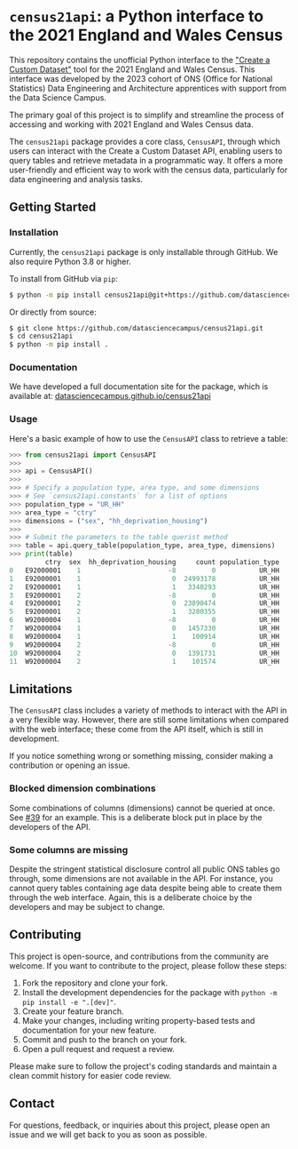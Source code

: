 # `census21api`: a Python interface to the 2021 England and Wales Census

This repository contains the unofficial Python interface to the
["Create a Custom Dataset"](https://www.ons.gov.uk/datasets/create) tool for
the 2021 England and Wales Census. This interface was developed by the 2023
cohort of ONS (Office for National Statistics) Data Engineering and
Architecture apprentices with support from the Data Science Campus.

The primary goal of this project is to simplify and streamline the process of
accessing and working with 2021 England and Wales Census data.

The `census21api` package provides a core class, `CensusAPI`, through which
users can interact with the Create a Custom Dataset API, enabling users to
query tables and retrieve metadata in a programmatic way. It offers a more
user-friendly and efficient way to work with the census data, particularly for
data engineering and analysis tasks.

## Getting Started

### Installation

Currently, the `census21api` package is only installable through GitHub. We
also require Python 3.8 or higher.

To install from GitHub via `pip`:

```bash
$ python -m pip install census21api@git+https://github.com/datasciencecampus/census21api
```

Or directly from source:

```bash
$ git clone https://github.com/datasciencecampus/census21api.git
$ cd census21api
$ python -m pip install .
```

### Documentation

We have developed a full documentation site for the package, which is available
at: [datasciencecampus.github.io/census21api](https://datasciencecampus.github.io/census21api)

### Usage

Here's a basic example of how to use the `CensusAPI` class to retrieve a table:

```python
>>> from census21api import CensusAPI
>>> 
>>> api = CensusAPI()
>>> 
>>> # Specify a population type, area type, and some dimensions
>>> # See `census21api.constants` for a list of options
>>> population_type = "UR_HH"
>>> area_type = "ctry"
>>> dimensions = ("sex", "hh_deprivation_housing")
>>> 
>>> # Submit the parameters to the table querist method
>>> table = api.query_table(population_type, area_type, dimensions)
>>> print(table)
         ctry  sex  hh_deprivation_housing     count population_type
0   E92000001    1                      -8         0           UR_HH
1   E92000001    1                       0  24993178           UR_HH
2   E92000001    1                       1   3340293           UR_HH
3   E92000001    2                      -8         0           UR_HH
4   E92000001    2                       0  23890474           UR_HH
5   E92000001    2                       1   3280355           UR_HH
6   W92000004    1                      -8         0           UR_HH
7   W92000004    1                       0   1457330           UR_HH
8   W92000004    1                       1    100914           UR_HH
9   W92000004    2                      -8         0           UR_HH
10  W92000004    2                       0   1391731           UR_HH
11  W92000004    2                       1    101574           UR_HH

```

## Limitations

The `CensusAPI` class includes a variety of methods to interact with the API in
a very flexible way. However, there are still some limitations when compared
with the web interface; these come from the API itself, which is still in
development.

If you notice something wrong or something missing, consider making a
contribution or opening an issue.

### Blocked dimension combinations

Some combinations of columns (dimensions) cannot be queried at once. See
[#39](https://github.com/datasciencecampus/issues/39) for an example. This is a
deliberate block put in place by the developers of the API.

### Some columns are missing

Despite the stringent statistical disclosure control all public ONS tables go
through, some dimensions are not available in the API. For instance, you cannot
query tables containing age data despite being able to create them through the
web interface. Again, this is a deliberate choice by the developers and may be
subject to change.

## Contributing

This project is open-source, and contributions from the community are welcome.
If you want to contribute to the project, please follow these steps:

1. Fork the repository and clone your fork.
2. Install the development dependencies for the package with
   `python -m pip install -e ".[dev]"`.
2. Create your feature branch.
3. Make your changes, including writing property-based tests and documentation
   for your new feature.
4. Commit and push to the branch on your fork.
5. Open a pull request and request a review.

Please make sure to follow the project's coding standards and maintain a clean
commit history for easier code review.

## Contact

For questions, feedback, or inquiries about this project, please open an issue
and we will get back to you as soon as possible.
